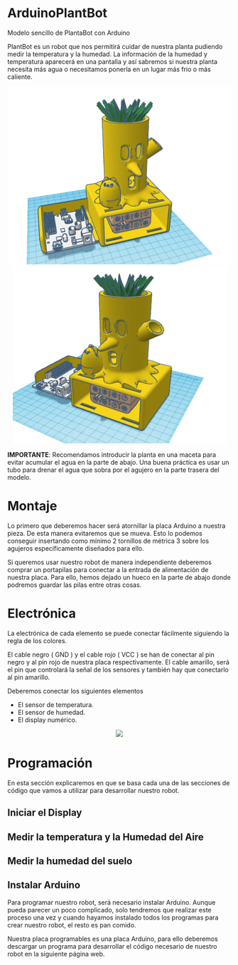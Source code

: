 # ArduinoPlantBot
Modelo sencillo de PlantaBot con Arduino 

PlantBot es un robot que nos permitirá cuidar de nuestra planta pudiendo medir la temperatura y la humedad. La información de la humedad y temperatura aparecerá en una pantalla y así sabremos si nuestra planta necesita más agua o necesitamos ponerla en un lugar más frio o más caliente.

<p align="center">
	<img  src="src/PlantBot.png" height="400"/>
	<img  src="src/PlantBot_holes.png" height="400"/>
</p>

**IMPORTANTE**: Recomendamos introducir la planta en una maceta para evitar acumular el agua en la parte de abajo. Una buena práctica es usar un tubo para drenar el agua que sobra por el agujero en la parte trasera del modelo.

# Montaje

Lo primero que deberemos hacer será atornillar la placa Arduino a nuestra pieza. De esta manera evitaremos que se mueva. Esto lo podemos conseguir insertando como mínimo 2 tornillos de métrica 3 sobre los agujeros específicamente diseñados para ello.

Si queremos usar nuestro robot de manera independiente deberemos comprar un portapilas para conectar a la entrada de alimentación de nuestra placa.
Para ello, hemos dejado un hueco en la parte de abajo donde podremos guardar las pilas entre otras cosas.

# Electrónica

La electrónica de cada elemento se puede conectar fácilmente siguiendo la regla de los colores.

El cable negro ( GND ) y el cable rojo ( VCC ) se han de conectar al pin negro y al pin rojo de nuestra placa respectivamente. El cable amarillo, será el pin que controlará la señal de los sensores y también hay que conectarlo al pin amarillo.


Deberemos conectar los siguientes elementos 
- El sensor de temperatura.
- El sensor de humedad.
- El display numérico.

<p align="center">
	<img  src="src/Display_PlantBot.png" height="600"/>
</p>

# Programación
En esta sección explicaremos en que se basa cada una de las secciones de código que vamos a utilizar para desarrollar nuestro robot.

## Iniciar el Display

## Medir la temperatura y la Humedad del Aire

## Medir la humedad del suelo



## Instalar Arduino
Para programar nuestro robot, será necesario instalar Arduino.
Aunque pueda parecer un poco complicado, solo tendremos que realizar este proceso una vez y cuando hayamos instalado todos los programas para crear nuestro robot, el resto es pan comido.

Nuestra placa programables es una placa Arduino, para ello deberemos descargar un programa para desarrollar el código necesario de nuestro robot en la siguiente página web.